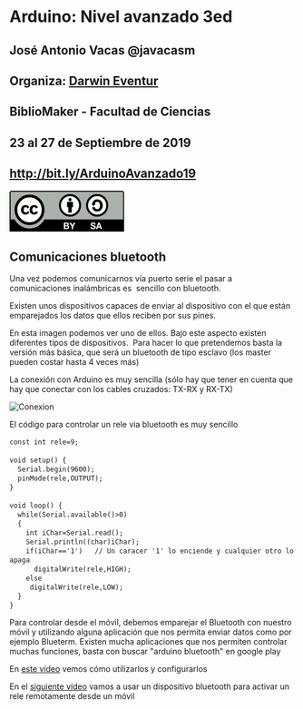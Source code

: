 # Arduino: Nivel avanzado 3ed


## José Antonio Vacas @javacasm
## Organiza: [Darwin Eventur](https://www.darwineventur.com/2019/07/arduino-avanzado-3a-edicion.html)
## BiblioMaker - Facultad de Ciencias
## 23 al 27 de Septiembre de 2019

## http://bit.ly/ArduinoAvanzado19
![CC](./images/Licencia_CC_peque.png)



## Comunicaciones bluetooth


Una vez podemos comunicarnos vía puerto serie el pasar a comunicaciones inalámbricas es  sencillo con bluetooth.

Existen unos dispositivos capaces de enviar al dispositivo con el que están emparejados los datos que ellos reciben por sus pines.

En esta imagen podemos ver uno de ellos. Bajo este aspecto existen diferentes tipos de dispositivos. 
Para hacer lo que pretendemos basta la versión más básica, que será un bluetooth de tipo esclavo (los master pueden costar hasta 4 veces más)

La conexión con Arduino es muy sencilla (sólo hay que tener en cuenta que hay que conectar con los cables cruzados: TX-RX y RX-TX)


![Conexion](http://www.naylampmechatronics.com/img/cms/Blog/Tutorial%20Bluetooth/Tutorial%20HC-06%201.jpg)


El código para controlar un rele via bluetooth es muy sencillo

    const int rele=9;

    void setup() {
      Serial.begin(9600);
      pinMode(rele,OUTPUT);
    }

    void loop() {
      while(Serial.available()>0)
      {
        int iChar=Serial.read();
        Serial.println((char)iChar);
        if(iChar=='1')   // Un caracer '1' lo enciende y cualquier otro lo apaga
          digitalWrite(rele,HIGH);
        else
         digitalWrite(rele,LOW);
      }
    }

Para controlar desde el móvil, debemos emparejar el Bluetooth con nuestro móvil y utilizando alguna aplicación que nos permita enviar datos como por ejemplo Blueterm. Existen mucha aplicaciones que nos permiten controlar muchas funciones, basta con buscar "arduino bluetooth" en google play

En [este vídeo](https://youtu.be/N04DzxnTXqA) vemos cómo utilizarlos y configurarlos


En el [siguiente vídeo](https://youtu.be/j5j-pfIGdoM) vamos a usar un dispositivo bluetooth para activar un rele remotamente desde un móvil
